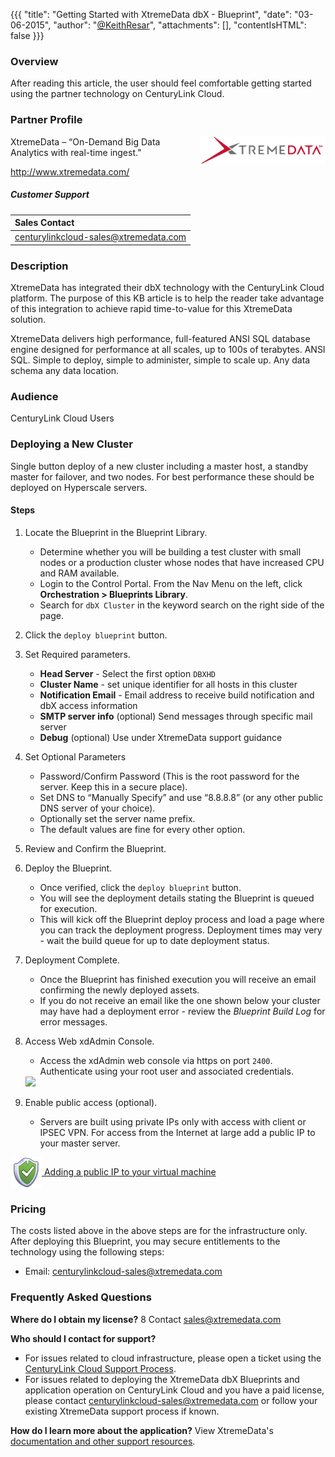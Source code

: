 {{{
  "title": "Getting Started with XtremeData dbX - Blueprint",
  "date": "03-06-2015",
  "author": "<a href='https://twitter.com/KeithResar'>@KeithResar</a>",
  "attachments": [],
  "contentIsHTML": false
}}}

### Overview
After reading this article, the user should feel comfortable getting started using the partner technology on CenturyLink Cloud.

### Partner Profile
<img src="../../images/xtremedata/xtremelog_wht.png" style="max-width:200px;border:0;float:right;">

XtremeData – “On-Demand Big Data Analytics with real-time ingest."

http://www.xtremedata.com/

##### Customer Support

|Sales Contact |
|:- |
|centurylinkcloud-sales@xtremedata.com |

### Description
XtremeData has integrated their dbX technology with the CenturyLink Cloud platform. The purpose of this KB article is to help the reader take advantage of this integration to achieve rapid time-to-value for this XtremeData solution.

XtremeData delivers high performance, full-featured ANSI SQL database engine designed for performance at all scales, up to 100s of terabytes. ANSI SQL. Simple to deploy, simple to administer, simple to scale up. Any data schema any data location.

### Audience
CenturyLink Cloud Users

### Deploying a New Cluster
Single button deploy of a new cluster including a master host, a standby master for failover, and two nodes. For best performance these should be deployed on Hyperscale servers.

#### Steps
1. Locate the Blueprint in the Blueprint Library.
   * Determine whether you will be building a test cluster with small nodes or a production cluster whose nodes that have increased CPU and RAM available.
   * Login to the Control Portal. From the Nav Menu on the left, click **Orchestration > Blueprints Library**.
   * Search for `dbX Cluster` in the keyword search on the right side of the page.

2. Click the `deploy blueprint` button.

3. Set Required parameters.
   * **Head Server** - Select the first option `DBXHD`
   * **Cluster Name** - set unique identifier for all hosts in this cluster
   * **Notification Email** - Email address to receive build notification and dbX access information
   * **SMTP server info** (optional) Send messages through specific mail server
   * **Debug** (optional) Use under XtremeData support guidance

4. Set Optional Parameters
   * Password/Confirm Password (This is the root password for the server. Keep this in a secure place).
   * Set DNS to “Manually Specify” and use “8.8.8.8” (or any other public DNS server of your choice).
   * Optionally set the server name prefix.
   * The default values are fine for every other option.

5. Review and Confirm the Blueprint.

6. Deploy the Blueprint.
   * Once verified, click the `deploy blueprint` button.
   * You will see the deployment details stating the Blueprint is queued for execution.
   * This will kick off the Blueprint deploy process and load a page where you can track the deployment progress. Deployment times may very - wait the build queue for up to date deployment status.

7. Deployment Complete.
   * Once the Blueprint has finished execution you will receive an email confirming the newly deployed assets.
   * If you do not receive an email like the one shown below your cluster may have had a deployment error - review the *Blueprint Build Log* for error messages.

8. Access Web xdAdmin Console.
   * Access the xdAdmin web console via https on port `2400`. Authenticate using your root user and associated credentials.
   <img src="../../images/xtremedata/web_gui_screenshot.png" style="border:0;">

9. Enable public access (optional).
   * Servers are built using private IPs only with access with client or IPSEC VPN. For access from the Internet at large add a public IP to your master server.

  <a href="../../Network/how-to-add-public-ip-to-virtual-machine.md">
    <img style="border:0;width:50px;vertical-align:middle;" src="../../images/shared_assets/fw_icon.png">
    Adding a public IP to your virtual machine
  </a>

### Pricing
The costs listed above in the above steps are for the infrastructure only. After deploying this Blueprint, you may secure entitlements to the technology using the following steps:
* Email: centurylinkcloud-sales@xtremedata.com

### Frequently Asked Questions
**Where do I obtain my license?**
8 Contact sales@xtremedata.com

**Who should I contact for support?**
* For issues related to cloud infrastructure, please open a ticket using the [CenturyLink Cloud Support Process](../../Support/how-do-i-report-a-support-issue.md).
* For issues related to deploying the XtremeData dbX Blueprints and application operation on CenturyLink Cloud and you have a paid license, please contact centurylinkcloud-sales@xtremedata.com or follow your existing XtremeData support process if known.

**How do I learn more about the application?**
View XtremeData's [documentation and other support resources](http://www.xtremedata.com/support).
